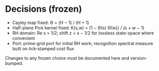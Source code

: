 # Decisions (frozen)

- Cayley map fixed: Θ = (H − 1) / (H + 1)
- Half-plane Pick kernel fixed: K(s,w) = (1 − Θ(s) Θ(w)*) / (s + w* − 1)
- RH domain: Re s > 1/2; shift z = s − 1/2 for lossless state-space where convenient
- Port: prime-grid port for initial RH work; recognition spectral measure built on tick-stamped cost flux

Changes to any frozen choice must be documented here and version-bumped.
